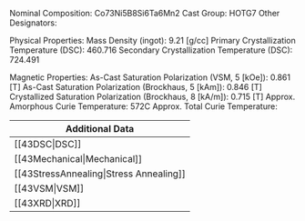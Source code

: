 Nominal Composition: Co73Ni5B8Si6Ta6Mn2
Cast Group: HOTG7
Other Designators: 
 
Physical Properties:
Mass Density (ingot): 9.21 [g/cc]
 Primary Crystallization Temperature (DSC): 460.716
Secondary Crystallization Temperature (DSC): 724.491

Magnetic Properties:
As-Cast Saturation Polarization  (VSM, 5 [kOe]): 0.861 [T]
As-Cast Saturation Polarization  (Brockhaus, 5 [kAm]): 0.846 [T]
Crystallized Saturation Polarization (Brockhaus, 8 [kA/m]): 0.715 [T]
Approx. Amorphous Curie Temperature: 572C
Approx. Total Curie Temperature: 

| Additional Data                         |
| --------------------------------------- |
| [[43DSC\|DSC]]                          |
| [[43Mechanical\|Mechanical]]            |
| [[43StressAnnealing\|Stress Annealing]] |
| [[43VSM\|VSM]]                          |
| [[43XRD\|XRD]]                          |
